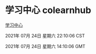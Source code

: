 # 学习中心 colearnhub
[学习中心](http://59.174.26.185:56308/colearnhub/)

2021年 07月 24日 星期六 22:10:06 CST

2021年 07月 24日 星期六 14:10:06 GMT
